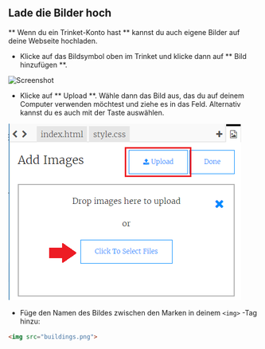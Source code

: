 ## Lade die Bilder hoch

** Wenn du ein Trinket-Konto hast ** kannst du auch eigene Bilder auf deine Webseite hochladen.

+ Klicke auf das Bildsymbol oben im Trinket und klicke dann auf ** Bild hinzufügen **.

![Screenshot](images/story-upload.png)

+ Klicke auf ** Upload **. Wähle dann das Bild aus, das du auf deinem Computer verwenden möchtest und ziehe es in das Feld. Alternativ kannst du es auch mit der Taste auswählen.

![Upload](images/upload-image.png)

+ Füge den Namen des Bildes zwischen den Marken in deinem `<img>` -Tag hinzu:

```html
<img src="buildings.png">
```